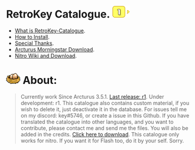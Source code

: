 # RetroKey Catalogue. <img src="https://raw.githubusercontent.com/Wulles/eyethatseeseverything/master/number/1_hi.gif">

* [What is RetroKey-Catalogue](https://github.com/retrokey/RetroKey-Catalogue/wiki/What-is-RetroKey-Catalogue).
* [How to Install](https://github.com/retrokey/RetroKey-Catalogue/wiki/How-to-Install).
* [Special Thanks](https://github.com/retrokey/RetroKey-Catalogue/wiki/Special-thanks).
* [Arcturus Morningstar Download](https://git.openhabbo.org/krews/Morningstar).
* [Nitro Wiki and Download](https://github.com/billsonnn/nitro-react/wiki).

# <img src="https://raw.githubusercontent.com/Wulles/eyethatseeseverything/master/tonestroom_big.gif"> About:

> Currently work Since Arcturus 3.5.1.
> [Last release: r1](https://github.com/Key/retrokey-catalogue/releases/tag/r1).
> Under development: r1.
> This catalogue also contains custom material, if you wish to delete it, just deactivate it in the database.
> For issues tell me on my discord: key#5746, or create a issue in this Github.
> If you have translated the catalogue into other languages, and you want to contribute, please contact me and send me the files. You will also be added in the credits.
> [Click here to download](https://bit.ly/Retro-Catalogue).
> This catalogue only works for nitro. If you want it for Flash too, do it by your self. Sorry.

